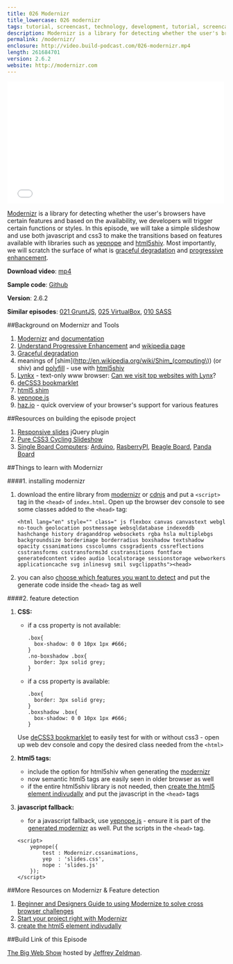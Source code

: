 ```yaml
---
title: 026 Modernizr
title_lowercase: 026 modernizr
tags: tutorial, screencast, technology, development, tutorial, screencast, technology, development, workflow, development, yeoman, build, automation, optimisation, minification, scaffolding, generators, package managers
description: Modernizr is a library for detecting whether the user's browsers have certain features and based on the availability, we developers will trigger certain functions or styles. In this episode, we will take a simple slideshow and use both javascript and css3 to make the transitions based on features available with libraries such as yepnope and html5shiv. Most importantly, we will scratch the surface of what is graceful degradation and progressive enhancement.
permalink: /modernizr/
enclosure: http://video.build-podcast.com/026-modernizr.mp4
length: 261684701
version: 2.6.2
website: http://modernizr.com
---
```


<div id="video"><iframe src="//player.vimeo.com/video/56059371" width="500" height="281" frameborder="0" webkitallowfullscreen mozallowfullscreen allowfullscreen></iframe></div>

[Modernizr](http://modernizr.com/) is a library for detecting whether the user's browsers have certain features and based on the availability, we developers will trigger certain functions or styles. In this episode, we will take a simple slideshow and use both javascript and css3 to make the transitions based on features available with libraries such as [yepnope](http://yepnopejs.com/) and [html5shiv](https://github.com/aFarkas/html5shiv). Most importantly, we will scratch the surface of what is [graceful degradation](http://en.wikipedia.org/wiki/Graceful_degradation) and [progressive enhancement](http://en.wikipedia.org/wiki/Progressive_enhancement).

<p><strong>Download video</strong>: <a href="http://video.build-podcast.com/026-modernizr.mp4" download="build-podcast-026-modernizr.mp4">mp4</a></p>

**Sample code**: [Github](https://github.com/sayanee/build-podcast/tree/master/026-modernizr)

**Version**: 2.6.2

**Similar episodes**: [021 GruntJS](/gruntjs), [025 VirtualBox](/virtualbox), [010 SASS](/sass)

##Background on Modernizr and Tools

1. [Modernizr](http://modernizr.com/) and [documentation](http://modernizr.com/docs/)
2. [Understand Progressive Enhancement](http://www.alistapart.com/articles/understandingprogressiveenhancement/) and [wikipedia page](http://en.wikipedia.org/wiki/Progressive_enhancement)
3. [Graceful degradation](http://en.wikipedia.org/wiki/Graceful_degradation)
4. meanings of [shim](http://en.wikipedia.org/wiki/Shim_(computing\)) (or shiv) and [polyfill](http://remysharp.com/2010/10/08/what-is-a-polyfill/) - use with [html5shiv](http://paulirish.com/2011/the-history-of-the-html5-shiv/)
5. [Lynkx](http://lynx.isc.org/) - text-only www browser: [Can we visit top websites with Lynx](http://royal.pingdom.com/2012/06/25/using-web-browser-lynx-visit-top-websites/)?
4. [deCSS3 bookmarklet](http://davatron5000.github.com/deCSS3/)
5. [html5 shim](http://code.google.com/p/html5shiv/)
6. [yepnope.js](http://yepnopejs.com/)
7. [haz.io](http://haz.io/) - quick overview of your browser's support for various features

##Resources on building the episode project

1. [Responsive slides](http://responsive-slides.viljamis.com/) jQuery plugin
2. [Pure CSS3 Cycling Slideshow](http://coding.smashingmagazine.com/2012/04/25/pure-css3-cycling-slideshow/)
3. [Single Board Computers](http://en.wikipedia.org/wiki/Single-board_computer): [Arduino](http://www.arduino.cc/), [RasberryPI](http://www.raspberrypi.org/), [Beagle Board](http://beagleboard.org/), [Panda Board](http://pandaboard.org/)


##Things to learn with Modernizr

####1. installing modernizr

1. download the entire library from [modernizr](http://modernizr.com/download/) or [cdnjs](http://cdnjs.com/) and put a `<script>` tag in the `<head>` of `index.html`. Open up the browser dev console to see some classes added to the `<head>` tag:

    ```
    <html lang="en" style="" class=" js flexbox canvas canvastext webgl no-touch geolocation postmessage websqldatabase indexeddb hashchange history draganddrop websockets rgba hsla multiplebgs backgroundsize borderimage borderradius boxshadow textshadow opacity cssanimations csscolumns cssgradients cssreflections csstransforms csstransforms3d csstransitions fontface generatedcontent video audio localstorage sessionstorage webworkers applicationcache svg inlinesvg smil svgclippaths"><head>
    ```
2. you can also [choose which features you want to detect](http://modernizr.com/download/) and put the generate code inside the `<head>` tag as well

####2. feature detection

1. **CSS:**
    - if a css property is not available:

        ```
        .box{
          box-shadow: 0 0 10px 1px #666;
        }
        .no-boxshadow .box{
          border: 3px solid grey;
        }
        ```
    - if a css property is available:

        ```
        .box{
          border: 3px solid grey;
        }
        .boxshadow .box{
          box-shadow: 0 0 10px 1px #666;
        }
        ```

    Use [deCSS3 bookmarklet](http://davatron5000.github.com/deCSS3/) to easily test for with or without css3 - open up web dev console and copy the desired class needed from the `<html>`

3. **html5 tags:**
    - include the option for html5shiv when generating the [modernizr](http://modernizr.com/download/)
    - now semantic html5 tags are easily seen in older browser as well
    - if the entire html5shiv library is not needed, then [create the html5 element indivudally](http://net.tutsplus.com/tutorials/html-css-techniques/how-to-make-all-browsers-render-html5-mark-up-correctly-even-ie6/) and put the javascript in the `<head>` tags
4. **javascript fallback:**
    - for a javascript fallback, use [yepnope.js](http://yepnopejs.com/) - ensure it is part of the [generated modernizr](http://modernizr.com/download/) as well. Put the scripts in the `<head>` tag.

    ```
    <script>
        yepnope({
            test : Modernizr.cssanimations,
            yep  : 'slides.css',
            nope : 'slides.js'
        });
    </script>
    ```

##More Resources on Modernizr & Feature detection
1. [Beginner and Designers Guide to using Modernize to solve cross browser challenges](http://benfrain.com/beginner-and-designers-guide-to-using-modernizr-to-solve-cross-browser-challenges/)
2. [Start your project right with Modernizr](http://www.netmagazine.com/tutorials/start-your-project-right-modernizr)
3. [create the html5 element indivudally](http://net.tutsplus.com/tutorials/html-css-techniques/how-to-make-all-browsers-render-html5-mark-up-correctly-even-ie6/)

##Build Link of this Episode

[The Big Web Show](http://5by5.tv/bigwebshow) hosted by [Jeffrey Zeldman](http://zeldman.com/).
